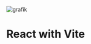 ![grafik](https://github.com/kikarikiki/react-forms/assets/68593523/05379913-3fae-4a21-8173-316da1aece52)

# React with Vite
